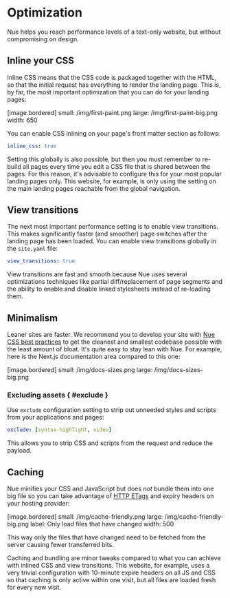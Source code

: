
# Optimization
Nue helps you reach performance levels of a text-only website, but without compromising on design.


## Inline your CSS
Inline CSS means that the CSS code is packaged together with the HTML, so that the initial request has everything to render the landing page. This is, by far, the most important optimization that you can do for your landing pages:

[image.bordered]
  small: /img/first-paint.png
  large: /img/first-paint-big.png
  width: 650

You can enable CSS inlining on your page's front matter section as follows:

```yaml
inline_css: true
```

Setting this globally is also possible, but then you must remember to re-build all pages every time you edit a CSS file that is shared between the pages. For this reason, it's advisable to configure this for your most popular landing pages only. This website, for example, is only using the setting on the main landing pages reachable from the global navigation.



## View transitions
The next most important performance setting is to enable view transitions. This makes significantly faster (and smoother) page switches after the landing page has been loaded. You can enable view transitions globally in the `site.yaml` file:

```yaml
view_transitions: true
```

View transitions are fast and smooth because Nue uses several optimizations techniques like partial diff/replacement of page segments and the ability to enable and disable linked stylesheets instead of re-loading them.


## Minimalism
Leaner sites are faster. We recommend you to develop your site with [Nue CSS best practices](css-best-practices.html) to get the cleanest and smallest codebase possible with the least amount of bloat. It's quite easy to stay lean with Nue. For example, here is the Next.js documentation area compared to this one:

[image.bordered]
  small: /img/docs-sizes.png
  large: /img/docs-sizes-big.png



### Excluding assets { #exclude }
Use `exclude` configuration setting to strip out unneeded styles and scripts from your applications and pages:


```yaml
exclude: [syntax-highlight, video]
```

This allows you to strip CSS and scripts from the request and reduce the payload.


## Caching
Nue minifies your CSS and JavaScript but does *not* bundle them into one big file so you can take advantage of [HTTP ETags](//developer.mozilla.org/en-US/docs/Web/HTTP/Headers/ETag) and expiry headers on your hosting provider:

[image.bordered]
  small: /img/cache-friendly.png
  large: /img/cache-friendly-big.png
  label: Only load files that have changed
  width: 500

This way only the files that have changed need to be fetched from the server causing fewer transferred bits.

Caching and bundling are minor tweaks compared to what you can achieve with inlined CSS and view transitions. This website, for example, uses a very trivial configuration with 10-minute expire headers on all JS and CSS so that caching is only active within one visit, but all files are loaded fresh for every new visit.


